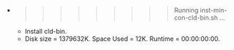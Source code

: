 * >>>>>>>>> Running inst-min-con-cld-bin.sh ...
  * Install cld-bin.
  * Disk size = 1379632K. Space Used = 12K. Runtime = 00:00:00:00.
